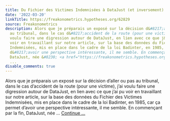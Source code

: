 ```yaml
---
title: Du Fichier des Victimes Indemnisées à DataJust (et inversement)
date: '2022-03-20'
linkTitle: https://freakonometrics.hypotheses.org/62829
source: Freakonometrics
description: Alors que je préparais un exposé sur la décision d&#8217;aller ou pas
  au tribunal, dans le cas d&#8217;accident de la route (pour une victime), j&#8217;ai
  voulu faire une digression autour de DataJust, en lien avec ce que j&#8217;ai pu
  voir en travaillant sur notre article, sur la base des données du Fichier des Victimes
  Indemnisées, mis en place dans le cadre de la loi Badinter, en 1985, car ça permet
  d&#8217;avoir une perspective intéressante, il me semble. En commençant par la fin,
  DataJust, née &#8230; <a href="https://freakonometrics.hypotheses.org/62829" class="more-link">Continue
  ...
disable_comments: true
---
```

Alors que je préparais un exposé sur la décision d&#8217;aller ou pas au tribunal, dans le cas d&#8217;accident de la route (pour une victime), j&#8217;ai voulu faire une digression autour de DataJust, en lien avec ce que j&#8217;ai pu voir en travaillant sur notre article, sur la base des données du Fichier des Victimes Indemnisées, mis en place dans le cadre de la loi Badinter, en 1985, car ça permet d&#8217;avoir une perspective intéressante, il me semble. En commençant par la fin, DataJust, née &#8230; <a href="https://freakonometrics.hypotheses.org/62829" class="more-link">Continue ...
